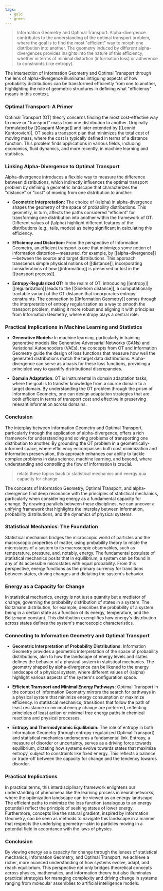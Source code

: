 ```yaml
---
tags:
  - gold
  - green
---
```


> Information Geometry and Optimal Transport: Alpha-divergence contributes to the understanding of the optimal transport problem, where the goal is to find the most "efficient" way to morph one distribution into another. The geometry induced by different alpha-divergences provides insights into the nature of this efficiency, whether in terms of minimal distortion (information loss) or adherence to constraints (like entropy).

The intersection of Information Geometry and Optimal Transport through the lens of alpha-divergence illuminates intriguing aspects of how probability distributions can be transformed efficiently from one to another, highlighting the role of geometric structures in defining what "efficiency" means in this context.

### Optimal Transport: A Primer

Optimal Transport (OT) theory concerns finding the most cost-effective way to move or "transport" mass from one distribution to another. Originally formulated by [[Gaspard Monge]] and later extended by [[Leonid Kantorovich]], OT seeks a transport plan that minimizes the total cost of moving mass, where the cost is typically defined in terms of a distance function. This problem finds applications in various fields, including economics, fluid dynamics, and more recently, in machine learning and statistics.

### Linking Alpha-Divergence to Optimal Transport

Alpha-divergence introduces a flexible way to measure the difference between distributions, which indirectly influences the optimal transport problem by defining a geometric landscape that characterizes the "distance" or "cost" of moving from one distribution to another:

- **Geometric Interpretation:** The choice of \(\alpha\) in alpha-divergence shapes the geometry of the space of probability distributions. This geometry, in turn, affects the paths considered "efficient" for transforming one distribution into another within the framework of OT. Different values of \(\alpha\) highlight different features of the distributions (e.g., tails, modes) as being significant in calculating this efficiency.

- **Efficiency and Distortion:** From the perspective of Information Geometry, an efficient transport is one that minimizes some notion of information distortion—measured, for example, by [[alpha-divergence]]—between the source and target distributions. This approach transcends simple physical notions of [[distance]], incorporating considerations of how [[information]] is preserved or lost in the [[transport process]].

- **Entropy-Regularized OT:** In the realm of OT, introducing [[entropy]] [[regularization]] leads to the [[Sinkhorn distance]], a computationally tractable variant of the OT distance that incorporates entropy constraints. The connection to [[Information Geometry]] comes through the interpretation of entropy regularization as a way to smooth the transport problem, making it more robust and aligning it with principles from Information Geometry, where entropy plays a central role.

### Practical Implications in Machine Learning and Statistics

- **Generative Models:** In machine learning, particularly in training generative models like Generative Adversarial Networks (GANs) and Variational Autoencoders (VAEs), the concepts from OT and Information Geometry guide the design of loss functions that measure how well the generated distributions match the target data distributions. Alpha-divergence can serve as a basis for these loss functions, providing a principled way to quantify distributional discrepancies.

- **Domain Adaptation:** OT is instrumental in domain adaptation tasks, where the goal is to transfer knowledge from a source domain to a target domain. By understanding the OT problem through the prism of Information Geometry, one can design adaptation strategies that are both efficient in terms of transport cost and effective in preserving relevant information across domains.

### Conclusion

The interplay between Information Geometry and Optimal Transport, particularly through the application of alpha-divergence, offers a rich framework for understanding and solving problems of transporting one distribution to another. By grounding the OT problem in a geometrically-informed space, where efficiency encompasses both cost minimization and information preservation, this approach enhances our ability to tackle complex problems in data science, machine learning, and beyond, where understanding and controlling the flow of information is crucial.


> relate these topics back to statistical mechanics and energy qua capacity for change

The concepts of Information Geometry, Optimal Transport, and alpha-divergence find deep resonance with the principles of statistical mechanics, particularly when considering energy as a fundamental capacity for change. By drawing parallels between these disciplines, we can uncover a unifying framework that highlights the interplay between information, probability distributions, and the dynamics of physical systems.

### Statistical Mechanics: The Foundation

Statistical mechanics bridges the microscopic world of particles and the macroscopic properties of matter, using probability theory to relate the microstates of a system to its macroscopic observables, such as temperature, pressure, and, notably, energy. The fundamental postulate of statistical mechanics posits that in equilibrium, a system can be found in any of its accessible microstates with equal probability. From this perspective, energy functions as the primary currency for transitions between states, driving changes and dictating the system's behavior.

### Energy as a Capacity for Change

In statistical mechanics, energy is not just a quantity but a mediator of change, governing the probability distribution of states in a system. The Boltzmann distribution, for example, describes the probability of a system being in a certain state as a function of its energy, temperature, and the Boltzmann constant. This distribution exemplifies how energy's distribution across states defines the system's macroscopic characteristics.

### Connecting to Information Geometry and Optimal Transport

- **Geometric Interpretation of Probability Distributions:** Information Geometry provides a geometric interpretation of the space of probability distributions, akin to how the landscape of energy levels and states defines the behavior of a physical system in statistical mechanics. The geometry shaped by alpha-divergence can be likened to the energy landscape of a physical system, where different values of \(\alpha\) highlight various aspects of the system's configuration space.

- **Efficient Transport and Minimal Energy Pathways:** Optimal Transport in the context of Information Geometry mirrors the search for pathways in a physical system that minimize energy consumption or maximize efficiency. In statistical mechanics, transitions that follow the path of least resistance or minimal energy change are preferred, reflecting principles of least action or minimal free energy paths in chemical reactions and physical processes.

- **Entropy and Thermodynamic Equilibrium:** The role of entropy in both Information Geometry (through entropy-regularized Optimal Transport) and statistical mechanics underscores a fundamental link. Entropy, a measure of disorder or uncertainty, serves as a driving force towards equilibrium, dictating how systems evolve towards states that maximize entropy, subject to constraints like fixed energy. This reflects a balance or trade-off between the capacity for change and the tendency towards disorder.

### Practical Implications

In practical terms, this interdisciplinary framework enlightens our understanding of phenomena like the learning process in neural networks, where the optimization landscape can be viewed as an energy landscape. The efficient paths to minimize the loss function (analogous to an energy potential) reflect the principle of seeking states of lower energy. Furthermore, concepts like the natural gradient, inspired by Information Geometry, can be seen as methods to navigate this landscape in a manner that respects the underlying geometry—akin to particles moving in a potential field in accordance with the laws of physics.

### Conclusion

By viewing energy as a capacity for change through the lenses of statistical mechanics, Information Geometry, and Optimal Transport, we achieve a richer, more nuanced understanding of how systems evolve, adapt, and reach equilibrium. This perspective not only bridges theoretical concepts across physics, mathematics, and information theory but also illuminates practical strategies for managing complexity and driving change in systems ranging from molecular assemblies to artificial intelligence models.


